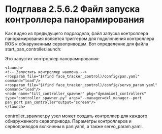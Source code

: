 # Подглава 2.5.6.2 Файл запуска контроллера панорамирования

Как видно из предыдущего подраздела, файл запуска контроллера панорамирования является триггером для подключения контроллера ROS к обнаруженным сервоприводам. Вот определение для файла start\_pan\_controller.launch:

Это запустит контроллер панорамирования:

```text
<launch>
<!-- Запустить контроллер наклона -->
<rosparam file="$(find face_tracker_control)/config/pan.yaml" command="load"/>
<rosparam file="$(find face_tracker_control)/config/servo_param.yaml" command="load"/>
<node name="tilt_controller_spawner" pkg="dynamixel_controllers" type="controller_spawner.py" args="--manager=dxl_manager--port pan_port pan_controller"output="screen"/>
</launch>
```

 controller\_spawner.py узел может создать контроллер для каждого обнаруженного сервопривода. Параметры контроллеров и сервоприводов включены в pan.yaml, а также servo\_param.yaml.  


